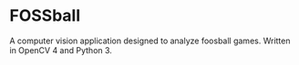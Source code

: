 # FOSSball
A computer vision application designed to analyze foosball games. Written in OpenCV 4 and Python 3.
